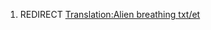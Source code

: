 1.  REDIRECT [Translation:Alien breathing
    txt/et](Translation:Alien_breathing_txt/et "wikilink")